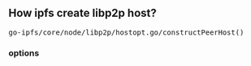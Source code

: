 ## How ipfs create libp2p host?
<pre>go-ipfs/core/node/libp2p/hostopt.go/constructPeerHost()</pre>
### options
